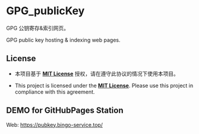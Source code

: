 # GPG_publicKey

GPG 公钥寄存&索引网页。

GPG public key hosting & indexing web pages.



## License

- 本项目基于 [**MIT License**](./LICENSE) 授权，请在遵守此协议的情况下使用本项目。

- This project is licensed under the [**MIT License**](./LICENSE). Please use this project in compliance with this agreement.

  

## DEMO for GitHubPages Station

Web: https://pubkey.bingo-service.top/
